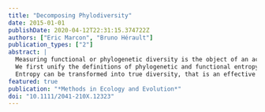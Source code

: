 ```yaml
---
title: "Decomposing Phylodiversity"
date: 2015-01-01
publishDate: 2020-04-12T22:31:15.374722Z
authors: ["Eric Marcon", "Bruno Hérault"]
publication_types: ["2"]
abstract: |
  Measuring functional or phylogenetic diversity is the object of an active literature. The main issues to address are relating measures to a clear conceptual framework, allowing unavoidable estimation-bias correction and decomposing diversity along spatial scales. We provide a general mathematical framework to decompose measures of species-neutral, phylogenetic or functional diversity into $\alpha$ and $\beta$ components. 
  We first unify the definitions of phylogenetic and functional entropy and diversity as a generalization of HCDT entropy and Hill numbers when an ultrametric tree is considered. We then derive the decomposition of diversity. We propose a bias correction of the estimates allowing meaningful computation from real, often undersampled communities. 
  Entropy can be transformed into true diversity, that is an effective number of species or communities. Estimators of $\alpha$- and $\beta$-entropy, phylogenetic and functional entropy are provided. Proper definition and estimation of diversity is the first step towards better understanding its underlying ecological and evolutionary mechanisms.
featured: true
publication: "*Methods in Ecology and Evolution*"
doi: "10.1111/2041-210X.12323"
---
```


<span class="__dimensions_badge_embed__" data-doi="10.1111/2041-210X.12323"></span><script async src="https://badge.dimensions.ai/badge.js" charset="utf-8"></script>
